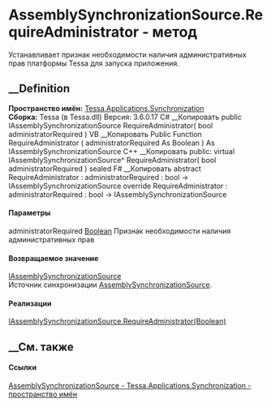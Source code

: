# AssemblySynchronizationSource.RequireAdministrator - метод
Устанавливает признак необходимости наличия административных прав платформы
Tessa для запуска приложения.
## __Definition
 **Пространство имён:**
[Tessa.Applications.Synchronization](N_Tessa_Applications_Synchronization.htm)  
 **Сборка:** Tessa (в Tessa.dll) Версия: 3.6.0.17
C# __Копировать
     public IAssemblySynchronizationSource RequireAdministrator(
    	bool administratorRequired
    )
VB __Копировать
     Public Function RequireAdministrator ( 
    	administratorRequired As Boolean
    ) As IAssemblySynchronizationSource
C++ __Копировать
     public:
    virtual IAssemblySynchronizationSource^ RequireAdministrator(
    	bool administratorRequired
    ) sealed
F# __Копировать
     abstract RequireAdministrator : 
            administratorRequired : bool -> IAssemblySynchronizationSource 
    override RequireAdministrator : 
            administratorRequired : bool -> IAssemblySynchronizationSource 
#### Параметры
administratorRequired
[Boolean](https://learn.microsoft.com/dotnet/api/system.boolean)
     Признак необходимости наличия административных прав 
#### Возвращаемое значение
[IAssemblySynchronizationSource](T_Tessa_Applications_Synchronization_IAssemblySynchronizationSource.htm)  
Источник синхронизации
[AssemblySynchronizationSource](T_Tessa_Applications_Synchronization_AssemblySynchronizationSource.htm).
#### Реализации
[IAssemblySynchronizationSource.RequireAdministrator(Boolean)](M_Tessa_Applications_Synchronization_IAssemblySynchronizationSource_RequireAdministrator.htm)  
##  __См. также
#### Ссылки
[AssemblySynchronizationSource -
](T_Tessa_Applications_Synchronization_AssemblySynchronizationSource.htm)
[Tessa.Applications.Synchronization - пространство
имён](N_Tessa_Applications_Synchronization.htm)
